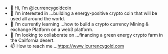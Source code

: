 - 👋 Hi, I’m @icurrencygoldcoin
- 👀 I’m interested in ...building a energy-positive crypto coin that will be used all around the world.
- 🌱 I’m currently learning ...how to build a crypto currency Mining & exchange Platform on a web3 platform.
- 💞️ I’m looking to collaborate on ...financing a green energy crypto farm in the Cailfornia desert.
- 📫 How to reach me ...https://www.icurrencygold.com

<!---
icurrncygold/icgcoins is a ✨PUBLIC Repository
